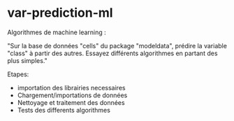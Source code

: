 # var-prediction-ml
Algorithmes de machine learning :

"Sur la base de données "cells" du package "modeldata", prédire la variable "class" à partir des autres.
Essayez différents algorithmes en partant des plus simples."

Etapes:

- importation des librairies necessaires
- Chargement/importations de données
- Nettoyage et traitement des données
- Tests des differents algorithmes
  



